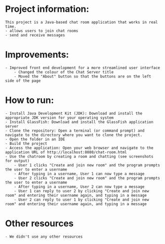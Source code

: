 # Project information: 
    This project is a Java-based chat room application that works in real time.
    - allows users to join chat rooms
    - send and receive messages


# Improvements: 
    - Improved front end development for a more streamlined user interface
        - Changed the colour of the Chat Server title
        - Moved the "About" button so that the buttons are on the left side of the page


# How to run: 
    - Install Java Development Kit (JDK): Download and install the appropriate JDK version for your operating system
    - Install GlassFish: Download and install the GlassFish application server
    - Clone the repository: Open a terminal (or command prompt) and navigate to the directory where you want to clone the project.
    - Open the folder in an IDE
    - Build the project
    - Access the application: Open your web browser and navigate to the application URL of http://localhost:8080/chat-room.html
    - Use the chatroom by creating a room and chatting (see screenshots for output)
        - User 1 clicks "Create and join new room" and the program prompts the user to enter a username
        - After typing in a username, User 1 can now type a message
        - User 2 clicks "Create and join new room" and the program prompts the user to enter a username
        - After typing in a username, User 2 can now type a message
        - User 1 can reply to user 2 by clicking "Create and join new room" and entering their username again, and typing in a message
        - User 2 can reply to user 1 by clicking "Create and join new room" and entering their username again, and typing in a message


# Other resources
    - We didn't use any other resources
